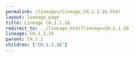 ```yaml
---
permalink: /lineages/lineage_CH.1.1.16.html
layout: lineage_page
title: Lineage CH.1.1.16
redirect_to: ../lineage.html?lineage=CH.1.1.16
lineage: CH.1.1.16
parent: CH.1.1
children: ['CH.1.1.16']
---
```

